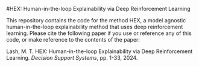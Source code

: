 #HEX: Human-in-the-loop Explainability via Deep Reinforcement Learning

This repository contains the code for the method HEX, a model agnostic human-in-the-loop explainability method that uses deep reinforcement learning. Please cite the following paper if you use or reference any of this code, or make reference to the contents of the paper:

Lash, M. T. HEX: Human-in-the-loop Explainability via Deep Reinforcement
Learning. *Decision Support Systems*, pp. 1-33, 2024.
